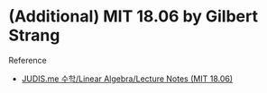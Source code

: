 # \(Additional\) MIT 18.06 by Gilbert Strang

Reference

* [JUDIS.me 수학/Linear Algebra/Lecture Notes \(MIT 18.06\)](http://judis.me/wordpress/category/%ec%88%98%ed%95%99/linear-algebra/%ec%84%a0%ed%98%95-%eb%8c%80%ec%88%98-lecture-notes/)



